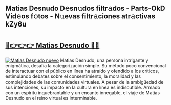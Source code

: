 ## Matias Desnudo D𝚎sn𝚞dos filtr𝚊dos - Parts-OkD Vid𝚎os f𝚘tos - N𝚞evas filtr𝚊ciones atr𝚊ctivas kZy6u

# <h2><a href="http://mb0lug.tromn.icu/?c=Matias+Desnudo">🔗👉👉👉 Matias Desnudo 🔗🔗</a></h2>

[![Matias Desnudo nuevo](https://i.imgur.com/pEAQMta.gif)](http://mb0lug.tromn.icu/?c=Matias+Desnudo)
Matias Desnudo, una persona intrigante y enigmática, desafía la categorización simple. Su método poco convencional de interactuar con el público en línea ha atraído y ofendido a los críticos, estimulando debates sobre el consentimiento, la moralidad y las complejidades de las comunidades virtuales. A pesar de la ambigüedad de sus intenciones, su impacto en la cultura en línea es indiscutible. Armado con un espíritu inquebrantable y un encanto innegable, el viaje de Matias Desnudo en el reino virtual es interminable.
